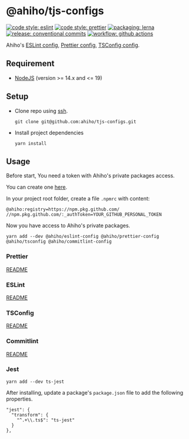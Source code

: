 # @ahiho/tjs-configs

[![code style: eslint](https://img.shields.io/badge/code_style-eslint-4b32c3.svg)](https://github.com/eslint/eslint)
[![code style: prettier](https://img.shields.io/badge/code_style-prettier-ff69b4.svg)](https://github.com/prettier/prettier)
[![packaging: lerna](https://img.shields.io/badge/packaging-lerna-cc00ff.svg)](https://lerna.js.org/)
[![release: conventional commits](https://img.shields.io/badge/release-conventional%20commits-f96672.svg)](https://conventionalcommits.org)
[![workflow: github actions](https://img.shields.io/badge/workflow-github%20actions-278cff.svg)](https://github.com/features/actions)

Ahiho's
[ESLint config](http://eslint.org/docs/user-guide/configuring#extending-configuration-files),
[Prettier config](https://prettier.io/docs/en/index.html),
[TSConfig config](https://www.typescriptlang.org/tsconfig).

## Requirement

- [NodeJS](https://nodejs.org) (version >= 14.x and <= 19)

## Setup

- Clone repo using [ssh](https://docs.github.com/en/github/authenticating-to-github/connecting-to-github-with-ssh).

  ```shell script
  git clone git@github.com:ahiho/tjs-configs.git
  ```

- Install project dependencies

  ```shell script
  yarn install
  ```

## Usage

Before start, You need a token with Ahiho's private packages access.

You can create one [here](https://github.com/settings/tokens/new?scopes=read:packages).

In your project root folder, create a file `.npmrc` with content:

```
@ahiho:registry=https://npm.pkg.github.com/
//npm.pkg.github.com/:_authToken=YOUR_GITHUB_PERSONAL_TOKEN
```

Now you have access to Ahiho's private packages.

```shell
yarn add --dev @ahiho/eslint-config @ahiho/prettier-config @ahiho/tsconfig @ahiho/commitlint-config
```

### Prettier

[README](./packages/prettier-config/README.md)

### ESLint

[README](./packages/eslint-config/README.md)

### TSConfig

[README](./packages/tsconfig/README.md)

### Commitlint

[README](./packages/commitlint-config/README.md)

### Jest

`yarn add --dev ts-jest`

After installing, update a package's `package.json` file to add the following properties.

```text
"jest": {
  "transform": {
    "^.+\\.ts$": "ts-jest"
  }
},
```
